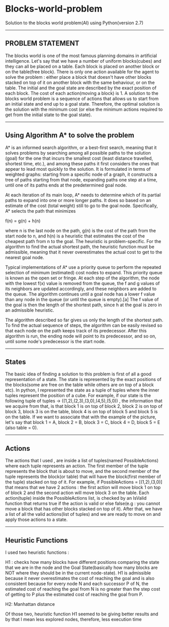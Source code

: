 # Blocks-world-problem
Solution to the blocks world problem(AI) using Python(version 2.7)

-----------------
PROBLEM STATEMENT
-----------------
The blocks world is one of the most famous planning domains in artificial intelligence. Let's say that we have a number of uniform blocks(cubes) and they can all be placed on a table. Each block is placed on another block or on the table(free block). There is only one action available for the agent to solve the problem : either place a block that doesn't have other blocks stacked on top of it on another block with the same behaviour, or on the table. The initial and the goal state are described by the exact position of each block. The cost of each action(moving a block) is 1. A solution to the blocks world problem is a sequence of actions that allows us to start from an initial state and end up to a goal state. Therefore, the optimal solution is the solution with the minimum cost (or else the minimum actions required to get from the initial state to the goal state).

---------------------------------------
Using Algorithm A* to solve the problem
---------------------------------------
A* is an informed search algorithm, or a best-first search, meaning that it solves problems by searching among all possible paths to the solution (goal) for the one that incurs the smallest cost (least distance travelled, shortest time, etc.), and among these paths it first considers the ones that appear to lead most quickly to the solution. It is formulated in terms of weighted graphs: starting from a specific node of a graph, it constructs a tree of paths starting from that node, expanding paths one step at a time, until one of its paths ends at the predetermined goal node.

At each iteration of its main loop, A* needs to determine which of its partial paths to expand into one or more longer paths. It does so based on an estimate of the cost (total weight) still to go to the goal node. Specifically, A* selects the path that minimizes

   f(n) = g(n) + h(n)

where n is the last node on the path, g(n) is the cost of the path from the start node to n, and h(n) is a heuristic that estimates the cost of the cheapest path from n to the goal. The heuristic is problem-specific. For the algorithm to find the actual shortest path, the heuristic function must be admissible, meaning that it never overestimates the actual cost to get to the nearest goal node.

Typical implementations of A* use a priority queue to perform the repeated selection of minimum (estimated) cost nodes to expand. This priority queue is known as the open set or fringe. At each step of the algorithm, the node with the lowest f(x) value is removed from the queue, the f and g values of its neighbors are updated accordingly, and these neighbors are added to the queue. The algorithm continues until a goal node has a lower f value than any node in the queue (or until the queue is empty).[a] The f value of the goal is then the length of the shortest path, since h at the goal is zero in an admissible heuristic.

The algorithm described so far gives us only the length of the shortest path. To find the actual sequence of steps, the algorithm can be easily revised so that each node on the path keeps track of its predecessor. After this algorithm is run, the ending node will point to its predecessor, and so on, until some node's predecessor is the start node.

------
States
------
The basic idea of finding a solution to this problem is first of all a good representation of a state. The state is represented
by the exact positions of the blocks(some are free on the table while others are on top of a block etc). In python, I represented the state as a tuple of tuples where the inner tuples represent the position of a cube. For example, if our state is the following tuple of tuples -> ((1,2),(2,3),(3,0),(4,5),(5,0)) , the information that we acquire from that, is that block 1 is on top of block 2, block 2 is on top of block 3, block 3 is on the table, block 4 is on top of block 5 and block 5 is on the table. If we want to associate that with the example of the picture, let's say that block 1 = A, block 2 = B, block 3 = C, block 4 = D, block 5 = E (also table = 0).

-------
Actions
-------
The actions that I used , are inside a list of tuples(named PossibleActions) where each tuple represents an action. The first member of the tuple represents the block that is about to move, and the second member of the tuple represents the block(or table) that will have the block(first member of the tuple) stacked on top of it. For example, if PossibleActions = [(1,2),(3,0)]
that means that we have 2 actions : the first action will move block 1 on top of block 2 and the second action will move block 3 on the table. Each action(tuple) inside the PossibleActions list, is checked by an IsValid function that returns true if the action is valid or else false(e.g : you cannot move a block that has other blocks stacked on top of it). After that, we have
a list of all the valid actions(list of tuples) and we are ready to move on and apply those actions to a state.

-------------------
Heuristic Functions
-------------------
I used two heuristic functions :

H1 : checks how many blocks have different positions comparing the state that we are in the node and the Goal State(basically how many blocks are NOT where they should be in the current node-state). H1 is admissible because it never overestimates the cost of reaching the goal and is also consistent because for every node N and each successor P of N, the estimated cost of reaching the goal from N is no greater than the step cost of getting to P plus the estimated cost of reaching the goal from P.

H2: Manhattan distance

Of those two, heuristic function H1 seemed to be giving better results and by that I mean less explored nodes, therefore, less execution time


